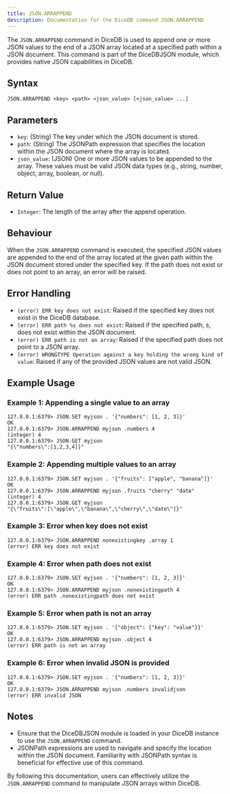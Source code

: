 ```yaml
---
title: JSON.ARRAPPEND
description: Documentation for the DiceDB command JSON.ARRAPPEND
---
```


The `JSON.ARRAPPEND` command in DiceDB is used to append one or more JSON values to the end of a JSON array located at a specified path within a JSON document. This command is part of the DiceDBJSON module, which provides native JSON capabilities in DiceDB.

## Syntax

```plaintext
JSON.ARRAPPEND <key> <path> <json_value> [<json_value> ...]
```

## Parameters

- `key`: (String) The key under which the JSON document is stored.
- `path`: (String) The JSONPath expression that specifies the location within the JSON document where the array is located.
- `json_value`: (JSON) One or more JSON values to be appended to the array. These values must be valid JSON data types (e.g., string, number, object, array, boolean, or null).

## Return Value

- `Integer`: The length of the array after the append operation.

## Behaviour

When the `JSON.ARRAPPEND` command is executed, the specified JSON values are appended to the end of the array located at the given path within the JSON document stored under the specified key. If the path does not exist or does not point to an array, an error will be raised.

## Error Handling

- `(error) ERR key does not exist`: Raised if the specified key does not exist in the DiceDB database.
- `(error) ERR path %s does not exist`: Raised if the specified path, s, does not exist within the JSON document.
- `(error) ERR path is not an array`: Raised if the specified path does not point to a JSON array.
- `(error) WRONGTYPE Operation against a key holding the wrong kind of value`: Raised if any of the provided JSON values are not valid JSON.

## Example Usage

### Example 1: Appending a single value to an array

```plaintext
127.0.0.1:6379> JSON.SET myjson . '{"numbers": [1, 2, 3]}'
OK
127.0.0.1:6379> JSON.ARRAPPEND myjson .numbers 4
(integer) 4
127.0.0.1:6379> JSON.GET myjson
"{\"numbers\":[1,2,3,4]}"
```

### Example 2: Appending multiple values to an array

```plaintext
127.0.0.1:6379> JSON.SET myjson . '{"fruits": ["apple", "banana"]}'
OK
127.0.0.1:6379> JSON.ARRAPPEND myjson .fruits "cherry" "date"
(integer) 4
127.0.0.1:6379> JSON.GET myjson
"{\"fruits\":[\"apple\",\"banana\",\"cherry\",\"date\"]}"
```

### Example 3: Error when key does not exist

```plaintext
127.0.0.1:6379> JSON.ARRAPPEND nonexistingkey .array 1
(error) ERR key does not exist
```

### Example 4: Error when path does not exist

```plaintext
127.0.0.1:6379> JSON.SET myjson . '{"numbers": [1, 2, 3]}'
OK
127.0.0.1:6379> JSON.ARRAPPEND myjson .nonexistingpath 4
(error) ERR path .nonexistingpath does not exist
```

### Example 5: Error when path is not an array

```plaintext
127.0.0.1:6379> JSON.SET myjson . '{"object": {"key": "value"}}'
OK
127.0.0.1:6379> JSON.ARRAPPEND myjson .object 4
(error) ERR path is not an array
```

### Example 6: Error when invalid JSON is provided

```plaintext
127.0.0.1:6379> JSON.SET myjson . '{"numbers": [1, 2, 3]}'
OK
127.0.0.1:6379> JSON.ARRAPPEND myjson .numbers invalidjson
(error) ERR invalid JSON
```

## Notes

- Ensure that the DiceDBJSON module is loaded in your DiceDB instance to use the `JSON.ARRAPPEND` command.
- JSONPath expressions are used to navigate and specify the location within the JSON document. Familiarity with JSONPath syntax is beneficial for effective use of this command.

By following this documentation, users can effectively utilize the `JSON.ARRAPPEND` command to manipulate JSON arrays within DiceDB.


